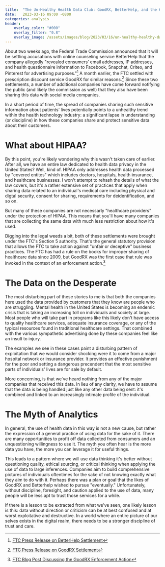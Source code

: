 ```yaml
---
title:  "The Un-Healthy Health Data Club: GoodRX, BetterHelp, and the Growing Horizon of Health Data Privacy"
date:   2023-03-16 09:00 -0800
categories: analysis
header:
    overlay_color: "#000"
    overlay_filter: "0.8"
    overlay_image: /assets/images/blog/2023/03/16/un-healthy-healthy-data-club.png
---
```

About two weeks ago, the Federal Trade Commission announced that it will be
settling accusations with online counseling service BetterHelp that the company
allegedly "revealed consumers’ email addresses, IP addresses, and health
questionnaire information to Facebook, Snapchat, Criteo, and Pinterest for
advertising purposes."[^1] A month earlier, the FTC settled with prescription
discount service GoodRX for similar reasons.[^2] Since these two settlements, a
number of additional companies have come forward notifying the public (and
likely the commission as well) that they also have been sharing this data with
social media companies.

In a short period of time, the spread of companies sharing such sensitive
information about patients' lives potentially points to a unhealthy trend within
the health technology industry: a significant lapse in understanding (or
discipline) in how these companies share and protect sensitive data about their
customers.

# What about HIPAA?

By this point, you're likely wondering why this wasn't taken care of earlier.
After all, we have an entire law dedicated to health data privacy in the United
States? Well, kind of. HIPAA only addresses health data processed by "covered
entites" which includes doctors, hospitals, health insurance, and healthcare
businesses. I won't attempt to rehash the details of what the law covers, but
it's a rather extensive set of practices that apply when sharing data related to
an individual's medical care including physical and digtal security, consent for
sharing, requirements for deidentification, and so on.

But many of these companies are not necessarly "healthcare providers" under the
protection of HIPAA. This means that you'll have many companies that are
collecting the same data with much less restriction about how it's used.

Digging into the legal weeds a bit, both of these settlements were brought under
the FTC's Section 5 authority. That's the general statutory provision that
allows the FTC to take action against "unfair or deceptive" business practices.
The FTC has had a rule on the books for improper sharing of healthcare data
since 2009, but GoodRX was the first case that rule was invoked in the context
of an enforcement action.[^3]

# The Data on the Desperate

The most disturbing part of these stories to me is that both the companies here
used the data provided by customers that they know are people who are
struggling. Mental health in the United States is becoming an endemic crisis
that is taking an increasing toll on individuals and society at large. Most
people who will take part in programs like this likely don't have access to
quality healthcare services, adequate insurance coverage, or any of the typical
resources found in traditional healthcare settings. That combined with the
various sympathetic advertising done by these companies feel like an insult to
injury.

The examples we see in these cases paint a disturbing pattern of exploitation
that we would consider shocking were it to come from a major hospital network
or insurance provider. It provides an effective punishment for the poor and
setting a dangerous precendent that the most sensitive parts of individuals'
lives are for sale by default.

More concerning, is that we've heard nothing from any of the major companies
that received this data. In lieu of any clarity, we have to assume that the data
is being handled just like any other data being sent: it's combined and linked
to an increasingly intimate profile of the individual.

# The Myth of Analytics

In general, the use of health data in this way is not a new cause, but rather
the expression of a general practice of using data for the sake of it. There are
many opportunities to profit off data collected from consumers and an
unquestioning willingness to use it. The myth you often hear is the more data
you have, the more you can leverage it for useful things.

This leads to a pattern where we will use data thinking it's better without
questioning quality, ethical sourcing, or critical thinking when applying the
use of data to large inferences. Companies aim to build comprehensive pictures
of individuals oftentimes for the sake of not knowing exactly what they aim to
do with it. Perhaps there was a plan or goal that the likes of GoodRX and
Betterhelp wished to pursue "eventually." Unfortunately, without discipline,
foresight, and caution applied to the use of data, many people will be less apt
to trust those services for a while.

If there is a lesson to be extracted from what we've seen, one likely lesson is
this: data without direction or criticism can be at best confused and at worst
exploitative and destructive. In a world where an entire picture of our selves
exists in the digital realm, there needs to be a stronger discipline of trust
and care.

[^1]: [FTC Press Release on BetterHelp Settlement](https://www.ftc.gov/news-events/news/press-releases/2023/03/ftc-ban-betterhelp-revealing-consumers-data-including-sensitive-mental-health-information-facebook)
[^2]: [FTC Press Release on GoodRX Settlement](https://www.ftc.gov/news-events/news/press-releases/2023/02/ftc-enforcement-action-bar-goodrx-sharing-consumers-sensitive-health-info-advertising)
[^3]: [FTC Blog Post Discussing the GoodRX Enforcement Action](https://www.ftc.gov/business-guidance/blog/2023/02/first-ftc-health-breach-notification-rule-case-addresses-goodrxs-not-so-good-privacy-practices)